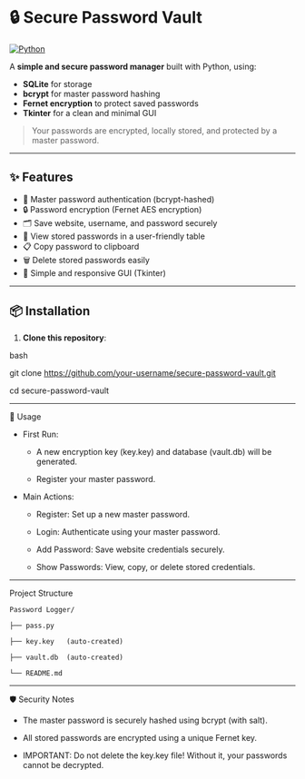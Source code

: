 # 🔒 Secure Password Vault

[![Python](https://img.shields.io/badge/python-3.7%2B-blue)](https://www.python.org/)

A **simple and secure password manager** built with Python, using:
- **SQLite** for storage
- **bcrypt** for master password hashing
- **Fernet encryption** to protect saved passwords
- **Tkinter** for a clean and minimal GUI

> Your passwords are encrypted, locally stored, and protected by a master password.

---

## ✨ Features

- 🔑 Master password authentication (bcrypt-hashed)
- 🔒 Password encryption (Fernet AES encryption)
- 🗂️ Save website, username, and password securely
- 👀 View stored passwords in a user-friendly table
- 📋 Copy password to clipboard
- 🗑️ Delete stored passwords easily
- 🎨 Simple and responsive GUI (Tkinter)

---

## 📦 Installation

1. **Clone this repository**:

bash

git clone https://github.com/your-username/secure-password-vault.git

cd secure-password-vault

---

🚀 Usage
- First Run:

	- A new encryption key (key.key) and database (vault.db) will be generated.

	- Register your master password.

- Main Actions:

	- Register: Set up a new master password.

	- Login: Authenticate using your master password.

	- Add Password: Save website credentials securely.

	- Show Passwords: View, copy, or delete stored credentials.

---

Project Structure

	Password Logger/
	
	├── pass.py
	
	├── key.key   (auto-created)
	
	├── vault.db  (auto-created)
	
	└── README.md   

---

🛡️ Security Notes
- The master password is securely hashed using bcrypt (with salt).

- All stored passwords are encrypted using a unique Fernet key.

- IMPORTANT: Do not delete the key.key file! Without it, your passwords cannot be decrypted.

